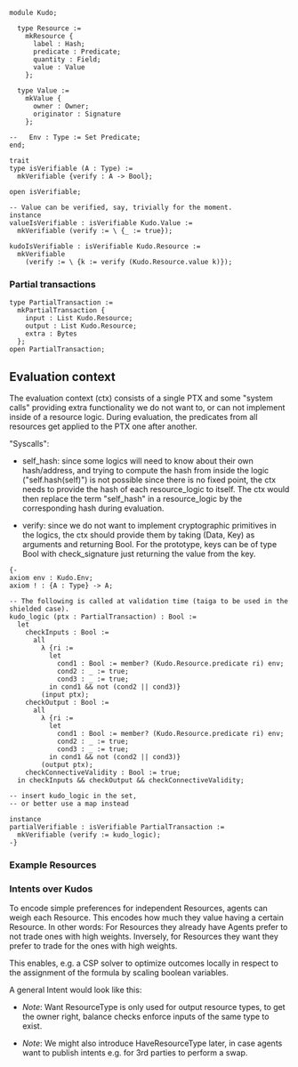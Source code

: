 
```juvix
module Kudo;
  
  type Resource :=
    mkResource {
      label : Hash;
      predicate : Predicate;
      quantity : Field;
      value : Value
    };

  type Value :=
    mkValue {
      owner : Owner;
      originator : Signature
    };

--   Env : Type := Set Predicate;
end;
```


```juvix
trait
type isVerifiable (A : Type) :=
  mkVerifiable {verify : A -> Bool};

open isVerifiable;

-- Value can be verified, say, trivially for the moment.
instance
valueIsVerifiable : isVerifiable Kudo.Value :=
  mkVerifiable (verify := \ {_ := true});
```

```juvix
kudoIsVerifiable : isVerifiable Kudo.Resource :=
  mkVerifiable
    (verify := \ {k := verify (Kudo.Resource.value k)});
```

### Partial transactions


```juvix
type PartialTransaction :=
  mkPartialTransaction {
    input : List Kudo.Resource;
    output : List Kudo.Resource;
    extra : Bytes
  };
open PartialTransaction;
```

## Evaluation context

The evaluation context (ctx) consists of a single PTX and some "system calls" providing extra functionality 
we do not want to, or can not implement inside of a resource logic.
During evaluation, the predicates from all resources get applied to the PTX one after another.

"Syscalls":

- self_hash: since some logics will need to know about their own hash/address, and trying to compute the hash from 
inside the logic ("self.hash(self)") is not possible since there is no fixed point, the ctx needs to provide the 
hash of each resource_logic to itself. 
The ctx would then replace the term "self_hash" in a resource_logic by the corresponding hash during evaluation.

- verify: since we do not want to implement cryptographic primitives in the logics, the ctx should provide them by 
taking (Data, Key) as arguments and returning Bool. For the prototype, keys can be of type Bool with 
check_signature just returning the value from the key.

```juvix
{-
axiom env : Kudo.Env;
axiom ! : {A : Type} -> A;

-- The following is called at validation time (taiga to be used in the shielded case).
kudo_logic (ptx : PartialTransaction) : Bool :=
  let
    checkInputs : Bool :=
      all
        λ {ri :=
          let
            cond1 : Bool := member? (Kudo.Resource.predicate ri) env;
            cond2 : _ := true;
            cond3 : _ := true;
          in cond1 && not (cond2 || cond3)}
        (input ptx);
    checkOutput : Bool :=
      all
        λ {ri :=
          let
            cond1 : Bool := member? (Kudo.Resource.predicate ri) env;
            cond2 : _ := true;
            cond3 : _ := true;
          in cond1 && not (cond2 || cond3)}
        (output ptx);
    checkConnectiveValidity : Bool := true;
  in checkInputs && checkOutput && checkConnectiveValidity;

-- insert kudo_logic in the set, 
-- or better use a map instead

instance
partialVerifiable : isVerifiable PartialTransaction :=
  mkVerifiable (verify := kudo_logic);
-}
```

### Example Resources


### Intents over Kudos

 To encode simple preferences for independent Resources, agents can weigh each Resource. 
 This encodes how much they value having a certain Resource. 
 In other words: For Resources they already have Agents prefer to not trade ones with high weights.
      Inversely, for Resources they want they prefer to trade for the ones with high weights.

 This enables, e.g. a CSP solver to optimize outcomes locally in respect to the assignment of the formula
 by scaling boolean variables.

A general Intent would look like this:


- *Note*: Want ResourceType is only used for output resource types, to get the owner right, balance checks enforce inputs of the same type to exist.


- *Note*: We might also introduce HaveResourceType later, in case agents want to publish intents e.g. for 3rd parties to perform a swap.

